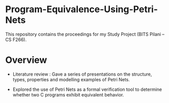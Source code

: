# Program-Equivalence-Using-Petri-Nets

This repository contains the proceedings for my Study Project (BITS Pilani – CS F266).

# Overview

- Literature review : Gave a series of presentations on the structure, types, properties and modelling examples of Petri Nets.

- Explored the use of Petri Nets as a formal verification tool to determine whether two C programs exhibit equivalent behavior.
